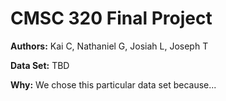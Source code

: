 # CMSC 320 Final Project

**Authors:** Kai C, Nathaniel G, Josiah L, Joseph T

**Data Set:** TBD

**Why:** We chose this particular data set because...


